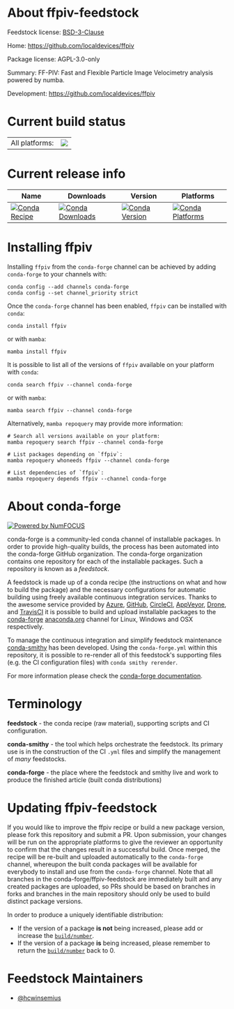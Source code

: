 About ffpiv-feedstock
=====================

Feedstock license: [BSD-3-Clause](https://github.com/conda-forge/ffpiv-feedstock/blob/main/LICENSE.txt)

Home: https://github.com/localdevices/ffpiv

Package license: AGPL-3.0-only

Summary: FF-PIV: Fast and Flexible Particle Image Velocimetry analysis powered by numba.

Development: https://github.com/localdevices/ffpiv

Current build status
====================


<table><tr><td>All platforms:</td>
    <td>
      <a href="https://dev.azure.com/conda-forge/feedstock-builds/_build/latest?definitionId=24459&branchName=main">
        <img src="https://dev.azure.com/conda-forge/feedstock-builds/_apis/build/status/ffpiv-feedstock?branchName=main">
      </a>
    </td>
  </tr>
</table>

Current release info
====================

| Name | Downloads | Version | Platforms |
| --- | --- | --- | --- |
| [![Conda Recipe](https://img.shields.io/badge/recipe-ffpiv-green.svg)](https://anaconda.org/conda-forge/ffpiv) | [![Conda Downloads](https://img.shields.io/conda/dn/conda-forge/ffpiv.svg)](https://anaconda.org/conda-forge/ffpiv) | [![Conda Version](https://img.shields.io/conda/vn/conda-forge/ffpiv.svg)](https://anaconda.org/conda-forge/ffpiv) | [![Conda Platforms](https://img.shields.io/conda/pn/conda-forge/ffpiv.svg)](https://anaconda.org/conda-forge/ffpiv) |

Installing ffpiv
================

Installing `ffpiv` from the `conda-forge` channel can be achieved by adding `conda-forge` to your channels with:

```
conda config --add channels conda-forge
conda config --set channel_priority strict
```

Once the `conda-forge` channel has been enabled, `ffpiv` can be installed with `conda`:

```
conda install ffpiv
```

or with `mamba`:

```
mamba install ffpiv
```

It is possible to list all of the versions of `ffpiv` available on your platform with `conda`:

```
conda search ffpiv --channel conda-forge
```

or with `mamba`:

```
mamba search ffpiv --channel conda-forge
```

Alternatively, `mamba repoquery` may provide more information:

```
# Search all versions available on your platform:
mamba repoquery search ffpiv --channel conda-forge

# List packages depending on `ffpiv`:
mamba repoquery whoneeds ffpiv --channel conda-forge

# List dependencies of `ffpiv`:
mamba repoquery depends ffpiv --channel conda-forge
```


About conda-forge
=================

[![Powered by
NumFOCUS](https://img.shields.io/badge/powered%20by-NumFOCUS-orange.svg?style=flat&colorA=E1523D&colorB=007D8A)](https://numfocus.org)

conda-forge is a community-led conda channel of installable packages.
In order to provide high-quality builds, the process has been automated into the
conda-forge GitHub organization. The conda-forge organization contains one repository
for each of the installable packages. Such a repository is known as a *feedstock*.

A feedstock is made up of a conda recipe (the instructions on what and how to build
the package) and the necessary configurations for automatic building using freely
available continuous integration services. Thanks to the awesome service provided by
[Azure](https://azure.microsoft.com/en-us/services/devops/), [GitHub](https://github.com/),
[CircleCI](https://circleci.com/), [AppVeyor](https://www.appveyor.com/),
[Drone](https://cloud.drone.io/welcome), and [TravisCI](https://travis-ci.com/)
it is possible to build and upload installable packages to the
[conda-forge](https://anaconda.org/conda-forge) [anaconda.org](https://anaconda.org/)
channel for Linux, Windows and OSX respectively.

To manage the continuous integration and simplify feedstock maintenance
[conda-smithy](https://github.com/conda-forge/conda-smithy) has been developed.
Using the ``conda-forge.yml`` within this repository, it is possible to re-render all of
this feedstock's supporting files (e.g. the CI configuration files) with ``conda smithy rerender``.

For more information please check the [conda-forge documentation](https://conda-forge.org/docs/).

Terminology
===========

**feedstock** - the conda recipe (raw material), supporting scripts and CI configuration.

**conda-smithy** - the tool which helps orchestrate the feedstock.
                   Its primary use is in the construction of the CI ``.yml`` files
                   and simplify the management of *many* feedstocks.

**conda-forge** - the place where the feedstock and smithy live and work to
                  produce the finished article (built conda distributions)


Updating ffpiv-feedstock
========================

If you would like to improve the ffpiv recipe or build a new
package version, please fork this repository and submit a PR. Upon submission,
your changes will be run on the appropriate platforms to give the reviewer an
opportunity to confirm that the changes result in a successful build. Once
merged, the recipe will be re-built and uploaded automatically to the
`conda-forge` channel, whereupon the built conda packages will be available for
everybody to install and use from the `conda-forge` channel.
Note that all branches in the conda-forge/ffpiv-feedstock are
immediately built and any created packages are uploaded, so PRs should be based
on branches in forks and branches in the main repository should only be used to
build distinct package versions.

In order to produce a uniquely identifiable distribution:
 * If the version of a package **is not** being increased, please add or increase
   the [``build/number``](https://docs.conda.io/projects/conda-build/en/latest/resources/define-metadata.html#build-number-and-string).
 * If the version of a package **is** being increased, please remember to return
   the [``build/number``](https://docs.conda.io/projects/conda-build/en/latest/resources/define-metadata.html#build-number-and-string)
   back to 0.

Feedstock Maintainers
=====================

* [@hcwinsemius](https://github.com/hcwinsemius/)

